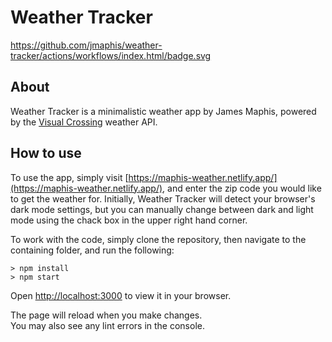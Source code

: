 # Weather Tracker
https://github.com/jmaphis/weather-tracker/actions/workflows/index.html/badge.svg
## About

Weather Tracker is a minimalistic weather app by James Maphis, powered by the [Visual Crossing](https://www.visualcrossing.com/) weather API. 

## How to use

To use the app, simply visit [https://maphis-weather.netlify.app/](https://maphis-weather.netlify.app/), and enter the zip code you would like to get the weather for. Initially, Weather Tracker will detect your browser's dark mode settings, but you can manually change between dark and light mode using the chack box in the upper right hand corner.

To work with the code, simply clone the repository, then navigate to the containing folder, and run the following:

```
> npm install
> npm start
```

Open [http://localhost:3000](http://localhost:3000) to view it in your browser.

The page will reload when you make changes.\
You may also see any lint errors in the console.
